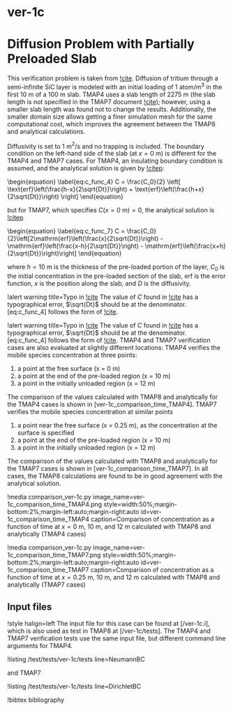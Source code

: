 # ver-1c

# Diffusion Problem with Partially Preloaded Slab

This verification problem is taken from [!cite](longhurst1992verification,ambrosek2008verification). Diffusion of tritium through a semi-infinite SiC layer is modeled with an initial
loading of 1 atom/m$^3$ in the first 10 m of a 100 m slab. TMAP4 uses a slab length of 2275 m (the slab length is not specified in the TMAP7 document [!cite](ambrosek2008verification)); however, using a smaller slab length was found not to change the results. Additionally, the smaller domain size allows getting a finer simulation mesh for the same computational cost, which improves the agreement between the TMAP8 and analytical calculations.

Diffusivity is set to 1 m$^2$/s
and no trapping is included. The boundary condition on the left-hand side of the slab (at $x=0$ m) is different for the TMAP4 and TMAP7 cases. For TMAP4, an insulating boundary condition is assumed, and the analytical solution is given by [!citep](Carslaw1959conduction):

\begin{equation}
\label{eq:c_func_4}
C = \frac{C_0}{2} \left[ \text{erf}\left(\frac{h-x}{2\sqrt{Dt}}\right) +
\text{erf}\left(\frac{h+x}{2\sqrt{Dt}}\right)  \right]
\end{equation}

but for TMAP7, which specifies $C(x=0 \mathrm{\:m})=0$, the analytical solution is [!citep](Carslaw1959conduction)

\begin{equation}
\label{eq:c_func_7}
C = \frac{C_0}{2}\left[2\mathrm{erf}\left(\frac{x}{2\sqrt{Dt}}\right) - \mathrm{erf}\left(\frac{x-h}{2\sqrt{Dt}}\right) - \mathrm{erf}\left(\frac{x+h}{2\sqrt{Dt}}\right)\right]
\end{equation}

where $h=10$ m is the thickness of the pre-loaded portion of the layer, $C_0$ is the initial concentration in the pre-loaded section of the slab, erf is the error function, $x$ is the position along the slab, and $D$ is the diffusivity.

!alert warning title=Typo in [!cite](longhurst1992verification)
The value of $C$ found in [!cite](longhurst1992verification) has a typographical error, $\sqrt{Dt}$ should be at the denominator. [eq:c_func_4] follows the form of [!cite](Carslaw1959conduction).


!alert warning title=Typo in [!cite](longhurst1992verification)
The value of $C$ found in [!cite](longhurst1992verification) has a typographical error, $\sqrt{Dt}$ should be at the denominator. [eq:c_func_4] follows the form of [!cite](Carslaw1959conduction).
TMAP4 and TMAP7 verification cases are also evaluated at slightly different locations: TMAP4 verifies the mobile species concentration at three points:

1. a point at the free surface (x = 0 m)
2. a point at the end of the pre-loaded region (x = 10 m)
3. a point in the initially unloaded region (x = 12 m)


 The comparison of the values calculated with TMAP8 and analytically for the TMAP4 cases is shown in
[ver-1c_comparison_time_TMAP4]. TMAP7 verifies the mobile species concentration at similar points

1. a point near the free surface (x = 0.25 m), as the concentration at the surface is specified
2. a point at the end of the pre-loaded region (x = 10 m)
3. a point in the initially unloaded region (x = 12 m)



The comparison of the values calculated with TMAP8 and analytically for the TMAP7 cases is shown in
[ver-1c_comparison_time_TMAP7]. In all cases, the TMAP8 calculations are found to be in good agreement with the analytical solution.

!media comparison_ver-1c.py
       image_name=ver-1c_comparison_time_TMAP4.png
       style=width:50%;margin-bottom:2%;margin-left:auto;margin-right:auto
       id=ver-1c_comparison_time_TMAP4
       caption=Comparison of concentration as a function of time at $x = 0$ m, 10 m, and 12 m
       calculated with TMAP8 and analytically (TMAP4 cases)

!media comparison_ver-1c.py
       image_name=ver-1c_comparison_time_TMAP7.png
       style=width:50%;margin-bottom:2%;margin-left:auto;margin-right:auto
       id=ver-1c_comparison_time_TMAP7
       caption=Comparison of concentration as a function of time at $x = 0.25$ m, 10 m, and 12 m
       calculated with TMAP8 and analytically (TMAP7 cases)

## Input files

!style halign=left
The input file for this case can be found at [/ver-1c.i], which is also used as test in TMAP8 at [/ver-1c/tests]. The TMAP4 and TMAP7 verification tests use the same input file,
but different command line arguments for TMAP4.

!listing /test/tests/ver-1c/tests line=NeumannBC

and TMAP7

!listing /test/tests/ver-1c/tests line=DirichletBC

!bibtex bibliography
